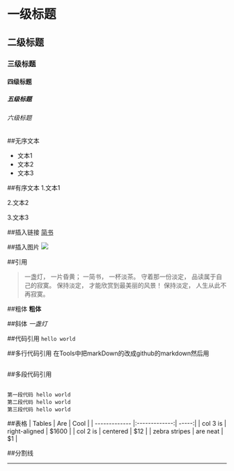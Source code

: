 # 一级标题
## 二级标题
### 三级标题
#### 四级标题
##### 五级标题
###### 六级标题

##无序文本
- 文本1
- 文本2
- 文本3


##有序文本
1.文本1

2.文本2

3.文本3

##插入链接
[简书](http://www.jianshu.com)

##插入图片
![](http://ww4.sinaimg.cn/bmiddle/aa397b7fjw1dzplsgpdw5j.jpg)

##引用
> 一盏灯， 一片昏黄； 一简书， 一杯淡茶。 守着那一份淡定， 品读属于自己的寂寞。 保持淡定， 才能欣赏到最美丽的风景！ 保持淡定， 人生从此不再寂寞。

##粗体
**粗体**

##斜体
*一盏灯*

##代码引用
`hello world`

##多行代码引用
在Tools中把markDown的改成github的markdown然后用
```xml,javascript等等标签
```

##多段代码引用
<pre><code>
第一段代码 hello world										
第二段代码 hello world
第三段代码 hello world
</code></pre>



##表格
| Tables        | Are           | Cool  |
| ------------- |:-------------:| -----:|
| col 3 is      | right-aligned | $1600 |
| col 2 is      | centered      |   $12 |
| zebra stripes | are neat      |    $1 |

##分割线
***
